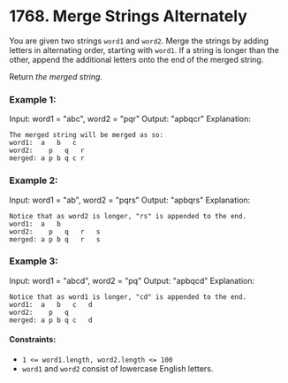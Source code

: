 # 1768. Merge Strings Alternately

You are given two strings `word1` and `word2`. Merge the strings by adding letters in alternating order, starting with `word1`. If a string is longer than the other, append the additional letters onto the end of the merged string.

Return *the merged string*.

 
### Example 1:
Input: word1 = "abc", word2 = "pqr"
Output: "apbqcr"
Explanation: 
```
The merged string will be merged as so:
word1:  a   b   c
word2:    p   q   r
merged: a p b q c r
```

### Example 2:
Input: word1 = "ab", word2 = "pqrs"
Output: "apbqrs"
Explanation: 
```
Notice that as word2 is longer, "rs" is appended to the end.
word1:  a   b 
word2:    p   q   r   s
merged: a p b q   r   s
```

### Example 3:
Input: word1 = "abcd", word2 = "pq"
Output: "apbqcd"
Explanation: 
```
Notice that as word1 is longer, "cd" is appended to the end.
word1:  a   b   c   d
word2:    p   q 
merged: a p b q c   d
```

#### Constraints:
- `1 <= word1.length, word2.length <= 100`
- `word1` and `word2` consist of lowercase English letters.